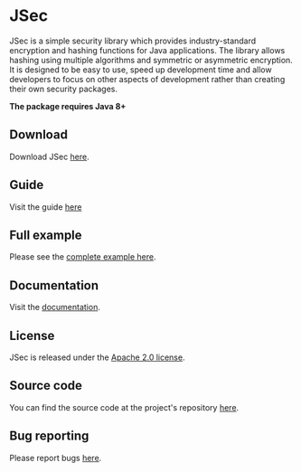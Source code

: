 # JSec

JSec is a simple security library which provides industry-standard encryption and hashing functions for Java applications. The library allows hashing using multiple algorithms and symmetric or asymmetric encryption. It is designed to be easy to use, speed up development time and allow developers to focus on other aspects of development rather than creating their own security packages.

<b>The package requires Java 8+</b>

## Download
Download JSec [here](https://github.com/RayLabz/JSec/raw/master/Download/JSec.jar).

## Guide
Visit the guide [here](https://RayLabz.github.io/JSec/)

## Full example
Please see the [complete example here](https://github.com/RayLabz/JSec/tree/master/Example).

## Documentation
Visit the [documentation](https://RayLabz.github.io/JSec/documentation).

## License
JSec is released under the [Apache 2.0 license](https://github.com/RayLabz/JSec/blob/master/LICENSE).

## Source code
You can find the source code at the project's repository [here](https://github.com/RayLabz/JSec/).

## Bug reporting
Please report bugs [here](mailto:RayLabzg@gmail.com?subject=JSec).
